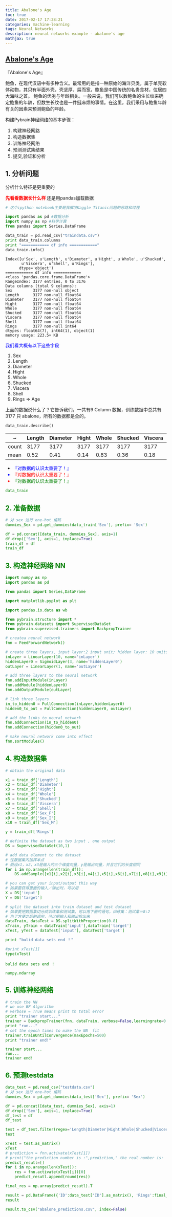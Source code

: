 ```yaml
---
title: Abalone's Age
toc: true
date: 2017-02-17 17:28:21
categories: machine-learning
tags: Neural Networks
description: neural networks example - abalone's age
mathjax: true
---
```


## [Abalone's Age](http://www.pkbigdata.com/common/cmpt/成电大数据培训实践_竞赛信息.html)

『Abalone's Age』

鲍鱼，在现代汉语中有多种含义。最常用的是指一种原始的海洋贝类，属于单壳软体动物，其只有半面外壳，壳坚厚、扁而宽，鲍鱼是中国传统的名贵食材，位居四大海味之首。
鲍鱼的优劣与年龄相关。一般来说，我们可以数鲍鱼的生长纹来确定鲍鱼的年龄，但数生长纹也是一件挺麻烦的事情。在这里，我们采用与鲍鱼年龄有关的因素来预测鲍鱼的年龄。


构建Pybrain神经网络的基本步骤：

1. 构建神经网路
2. 构造数据集
3. 训练神经网络
4. 预测测试集结果
5. 提交,验证和分析

## 1. 分析问题

分析什么特征是更重要的

**<font color=red>先看看数据长什么样 </font>** 还是用pandas加载数据


```python
# 这个ipython notebook主要是我解决Kaggle Titanic问题的思路和过程

import pandas as pd #数据分析
import numpy as np #科学计算
from pandas import Series,DataFrame

data_train = pd.read_csv("traindata.csv")
print data_train.columns
print "============ df info ============"
data_train.info()
```

    Index([u'Sex', u'Length', u'Diameter', u'Hight', u'Whole', u'Shucked',
           u'Viscera', u'Shell', u'Rings'],
          dtype='object')
    ============ df info ============
    <class 'pandas.core.frame.DataFrame'>
    RangeIndex: 3177 entries, 0 to 3176
    Data columns (total 9 columns):
    Sex         3177 non-null object
    Length      3177 non-null float64
    Diameter    3177 non-null float64
    Hight       3177 non-null float64
    Whole       3177 non-null float64
    Shucked     3177 non-null float64
    Viscera     3177 non-null float64
    Shell       3177 non-null float64
    Rings       3177 non-null int64
    dtypes: float64(7), int64(1), object(1)
    memory usage: 223.5+ KB


<font color=blue>我们看大概有以下这些字段</font>

 1. Sex
 2. Length
 3. Diameter
 4. Hight
 5. Whole
 6. Shucked
 7. Viscera
 8. Shell
 9. Rings => Age

上面的数据说什么了？它告诉我们，一共有9 Column 数据，训练数据中总共有 3177 只 abalone，所有的数据都是全的。


```python
data_train.describe()
```

~ | Length | Diameter | Hight | Whole | Shucked | Viscera | Shell | Rings
------- | ------- | ------- | ------- | ------- | ------- | ------- | ------- | -------
count | 3177 | 3177 | 3177 | 3177 | 3177 | 3177 | 3177 | 3177
mean | 0.52 | 0.41 | 0.14 | 0.83 | 0.36 | 0.18 | 0.24 | 9.92

* <font color=blue>『对数据的认识太重要了！』<font>
* <font color=red>『对数据的认识太重要了！』<font>
* <font color=green>『对数据的认识太重要了！』<font>

```python
data_train
```

## 2. 准备数据

```python
# 对 sex 进行 one-hot 编码
dummies_Sex = pd.get_dummies(data_train['Sex'], prefix= 'Sex')

df = pd.concat([data_train, dummies_Sex], axis=1)
df.drop(['Sex'], axis=1, inplace=True)
train_df = df
train_df
```

## 3. 构造神经网络 NN


```python
import numpy as np
import pandas as pd

from pandas import Series,DataFrame

import matplotlib.pyplot as plt

import pandas.io.data as wb

from pybrain.structure import *
from pybrain.datasets import SupervisedDataSet
from pybrain.supervised.trainers import BackpropTrainer

# createa neural network
fnn = FeedForwardNetwork()

# create three layers, input layer:2 input unit; hidden layer: 10 units; output layer: 1 output
inLayer = LinearLayer(10, name='inLayer')
hiddenLayer0 = SigmoidLayer(3, name='hiddenLayer0')
outLayer = LinearLayer(1, name='outLayer')

# add three layers to the neural network
fnn.addInputModule(inLayer)
fnn.addModule(hiddenLayer0)
fnn.addOutputModule(outLayer)

# link three layers
in_to_hidden0 = FullConnection(inLayer,hiddenLayer0)
hidden0_to_out = FullConnection(hiddenLayer0, outLayer)

# add the links to neural network
fnn.addConnection(in_to_hidden0)
fnn.addConnection(hidden0_to_out)

# make neural network come into effect
fnn.sortModules()
```

## 4. 构造数据集


```python
# obtain the original data

x1 = train_df['Length']
x2 = train_df['Diameter']
x3 = train_df['Hight']
x4 = train_df['Whole']
x5 = train_df['Shucked']
x6 = train_df['Viscera']
x7 = train_df['Shell']
x8 = train_df['Sex_F']
x9 = train_df['Sex_I']
x10 = train_df['Sex_M']

y = train_df['Rings']

# definite the dataset as two input , one output
DS = SupervisedDataSet(10,1)

# add data element to the dataset
# 往数据集内加样本点
# 假设x1，x2，x3是输入的三个维度向量，y是输出向量，并且它们的长度相同
for i in np.arange(len(train_df)):
    DS.addSample([x1[i],x2[i],x3[i],x4[i],x5[i],x6[i],x7[i],x8[i],x9[i],x10[i]],[y[i]])

# you can get your input/output this way
# 如果要获得里面的输入／输出时，可以用
X = DS['input']
Y = DS['target']

# split the dataset into train dataset and test dataset
# 如果要把数据集切分成训练集和测试集，可以用下面的语句，训练集：测试集＝8:2
# 为了方便之后的调用，可以把输入和输出拎出来
dataTrain, dataTest = DS.splitWithProportion(0.8)
xTrain, yTrain = dataTrain['input'],dataTrain['target']
xTest, yTest = dataTest['input'], dataTest['target']

print "bulid data sets end ！"

#print xTest[1]
type(xTest)
```

    bulid data sets end ！

    numpy.ndarray



## 5. 训练神经网络


```python
# train the NN
# we use BP Algorithm
# verbose = True means print th total error
print "trainer start..."
trainer = BackpropTrainer(fnn, dataTrain, verbose=False,learningrate=0.01)
print "run..."
# set the epoch times to make the NN  fit
trainer.trainUntilConvergence(maxEpochs=500)
print "trainer end!"
```

    trainer start...
    run...
    trainer end!


## 6. 预测testdata


```python
data_test = pd.read_csv("testdata.csv")
# 对 sex 进行 one-hot 编码
dummies_Sex = pd.get_dummies(data_test['Sex'], prefix= 'Sex')

df = pd.concat([data_test, dummies_Sex], axis=1)
df.drop(['Sex'], axis=1, inplace=True)
df_test = df
df_test

test = df_test.filter(regex='Length|Diameter|Hight|Whole|Shucked|Viscera|Shell|Sex_F|Sex_I|Sex_M')
test
```

```python
xTest = test.as_matrix()
xTest
# prediction = fnn.activate(xTest[1])
# print("the prediction number is :",prediction," the real number is:  ",yTest[1])
predict_resutl=[]
for i in np.arange(len(xTest)):
    res = fnn.activate(xTest[i])[0]
    predict_resutl.append(round(res))

final_res = np.array(predict_resutl).T

result = pd.DataFrame({'ID':data_test['ID'].as_matrix(), 'Rings':final_res})
result
```

```python
result.to_csv("abalone_predictions.csv", index=False)
```

